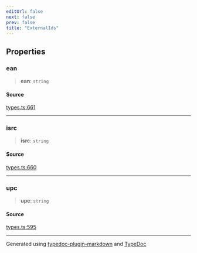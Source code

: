 ```yaml
---
editUrl: false
next: false
prev: false
title: "ExternalIds"
---
```


## Properties

### ean

> **ean**: `string`

#### Source

[types.ts:661](https://github.com/fostertheweb/spotify-web-sdk/blob/eb6b780/src/types.ts#L661)

***

### isrc

> **isrc**: `string`

#### Source

[types.ts:660](https://github.com/fostertheweb/spotify-web-sdk/blob/eb6b780/src/types.ts#L660)

***

### upc

> **upc**: `string`

#### Source

[types.ts:595](https://github.com/fostertheweb/spotify-web-sdk/blob/eb6b780/src/types.ts#L595)

***

Generated using [typedoc-plugin-markdown](https://www.npmjs.com/package/typedoc-plugin-markdown) and [TypeDoc](https://typedoc.org/)
